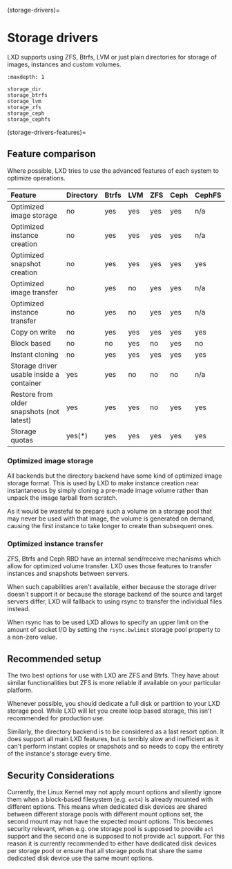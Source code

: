(storage-drivers)=
# Storage drivers

LXD supports using ZFS, Btrfs, LVM or just plain directories for storage of images, instances and custom volumes.

```{toctree}
:maxdepth: 1

storage_dir
storage_btrfs
storage_lvm
storage_zfs
storage_ceph
storage_cephfs
```

(storage-drivers-features)=
## Feature comparison

Where possible, LXD tries to use the advanced features of each system to optimize operations.

Feature                                     | Directory | Btrfs | LVM   | ZFS  | Ceph | CephFS
:---                                        | :---      | :---  | :---  | :--- | :--- | :---
Optimized image storage                     | no        | yes   | yes   | yes  | yes  | n/a
Optimized instance creation                 | no        | yes   | yes   | yes  | yes  | n/a
Optimized snapshot creation                 | no        | yes   | yes   | yes  | yes  | yes
Optimized image transfer                    | no        | yes   | no    | yes  | yes  | n/a
Optimized instance transfer                 | no        | yes   | no    | yes  | yes  | n/a
Copy on write                               | no        | yes   | yes   | yes  | yes  | yes
Block based                                 | no        | no    | yes   | no   | yes  | no
Instant cloning                             | no        | yes   | yes   | yes  | yes  | yes
Storage driver usable inside a container    | yes       | yes   | no    | no   | no   | n/a
Restore from older snapshots (not latest)   | yes       | yes   | yes   | no   | yes  | yes
Storage quotas                              | yes(\*)   | yes   | yes   | yes  | yes  | yes

### Optimized image storage
All backends but the directory backend have some kind of optimized image storage format.
This is used by LXD to make instance creation near instantaneous by simply cloning a pre-made image volume rather than unpack the image tarball from scratch.

As it would be wasteful to prepare such a volume on a storage pool that may never be used with that image, the volume is generated on demand, causing the first instance to take longer to create than subsequent ones.

### Optimized instance transfer
ZFS, Btrfs and Ceph RBD have an internal send/receive mechanisms which allow for optimized volume transfer.
LXD uses those features to transfer instances and snapshots between servers.

When such capabilities aren't available, either because the storage driver doesn't support it or because the storage backend of the source and target servers differ, LXD will fallback to using rsync to transfer the individual files instead.

When rsync has to be used LXD allows to specify an upper limit on the amount of socket I/O by setting the `rsync.bwlimit` storage pool property to a non-zero value.

## Recommended setup
The two best options for use with LXD are ZFS and Btrfs.
They have about similar functionalities but ZFS is more reliable if available on your particular platform.

Whenever possible, you should dedicate a full disk or partition to your LXD storage pool.
While LXD will let you create loop based storage, this isn't recommended for production use.

Similarly, the directory backend is to be considered as a last resort option.
It does support all main LXD features, but is terribly slow and inefficient as it can't perform instant copies or snapshots and so needs to copy the entirety of the instance's storage every time.

## Security Considerations

Currently, the Linux Kernel may not apply mount options and silently ignore them when a block-based filesystem (e.g. `ext4`) is already mounted with different options.
This means when dedicated disk devices are shared between different storage pools with different mount options set, the second mount may not have the expected mount options.
This becomes security relevant, when e.g. one storage pool is supposed to provide `acl` support and the second one is supposed to not provide `acl` support.
For this reason it is currently recommended to either have dedicated disk devices per storage pool or ensure that all storage pools that share the same dedicated disk device use the same mount options.





